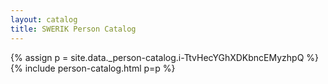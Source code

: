 ```yaml
---
layout: catalog
title: SWERIK Person Catalog
---
```

{% assign p = site.data._person-catalog.i-TtvHecYGhXDKbncEMyzhpQ %}
{% include person-catalog.html p=p %}


